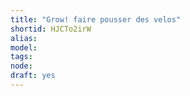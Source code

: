 ```yaml
---
title: "Grow! faire pousser des velos"
shortid: HJCTo2irW
alias:
model:
tags:
node:
draft: yes
---
```

